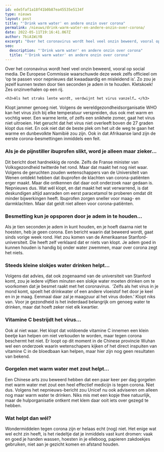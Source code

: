 ```yaml
---
id: ede5faf1a18f41b0b87ea45535e5134f
type: nieuws
layout: post
title: "'Drink warm water' en andere onzin over corona"
permalink: /nieuws/drink-warm-water-en-andere-onzin-over-corona/
date: 2022-05-11T19:16:41.067Z
author: 7biA1WiYB
excerpt: "Over het coronavirus wordt heel veel onzin beweerd, vooral op social media. De Europese Commissie waarschuwde deze week zelfs officieel om ‘op te passen voor nepnieuws dat kwaadaardig en misleidend is’. Zo zou je jezelf kunnen testen door tien seconden je adem in te houden. Kletskoek! Zes onzinverhalen op een rij.  "
seo:
  description: "'Drink warm water' en andere onzin over corona"
  title: "'Drink warm water' en andere onzin over corona"
---
```

Over het coronavirus wordt heel veel onzin beweerd, vooral op social media. De Europese Commissie waarschuwde deze week zelfs officieel om ‘op te passen voor nepnieuws dat kwaadaardig en misleidend is’. Zo zou je jezelf kunnen testen door tien seconden je adem in te houden. Kletskoek! Zes onzinverhalen op een rij.  

    <h3>Als het straks lente wordt, verdwijnt het virus vanzelf… </h3>
<p>Klopt jammer genoeg niet. Volgens de wereldgezondheidsorganisatie WHO kan het virus zich bij elke temperatuur verspreiden, dus ook met warm en vochtig weer. Een warme lente, of zelfs een snikhete zomer, gaat het virus niet uitroeien. Het gerucht dat het virus niet overleeft boven de 27 graden klopt dus niet. En ook niet dat de beste plek om het uit de weg te gaan het warme en dunbevolkte Namibië zou zijn. Ook in dat Afrikaanse land zijn de eerste corona-besmettingen inmiddels een feit. </p>
<h3>Als je de pijnstiller ibuprofen slikt, word je alleen maar zieker… </h3>
<p>Dit bericht doet hardnekkig de ronde. Zelfs de Franse minister van Volksgezondheid twitterde het rond. Maar dat maakt het nog niet waar. Volgens de geruchten zouden wetenschappers van de Universiteit van Wenen ontdekt hebben dat ibuprofen de klachten van corona-patiënten erger maakt. Maar die ontkennen dat daar ooit onderzoek naar gedaan is. Nepnieuws dus. Wat wél klopt, en dat maakt het wat verwarrend, is dat deskundigen altijd aanraden om eerst paracetamol te proberen omdat dit minder bijwerkingen heeft. Ibuprofen zorgen sneller voor maag- en darmklachten. Maar dat geldt niet alleen voor corona-patiënten. </p>
<h3>Besmetting kun je opsporen door je adem in te houden… </h3>
<p>Als je tien seconden je adem in kunt houden, en je hoeft daarna niet te hoesten, heb je geen corona. Een bericht waarin dat beweerd wordt, gaat sinds vorige week rond. Het zou komen van de Amerikaanse Stanford-universiteit. Die heeft zelf verklaard dat er niets van klopt. Je adem goed in kunnen houden is handig bij onder water zwemmen, maar over corona zegt het niets. </p>
<h3>Steeds kleine slokjes water drinken helpt… </h3>
<p>Volgens dat advies, dat ook zogenaamd van de universiteit van Stanford komt, zou je iedere vijftien minuten een slokje water moeten drinken om te voorkomen dat je besmet raakt met het coronavirus.  ‘Zelfs als het virus in je mond komt, spoelt het drinkwater of een andere vloeistof het door je keel en in je maag. Eenmaal daar zal je maagzuur al het virus doden.’ Klopt niks van. Voor je gezondheid is het inderdaad belangrijk om genoeg water te drinken, maar dat hoeft zeker niet elk kwartier. </p>
<h3>Vitamine C bestrijdt het virus… </h3>
<p>Ook al niet waar. Het klopt dat voldoende vitamine C innemen een klein beetje kan helpen om niet verkouden te worden, maar tegen corona beschermt het niet. Er loopt op dit moment in de Chinese provincie Wuhan wel een onderzoek waarin wetenschapers kijken of het direct inspuiten van vitamine C in de bloedbaan kan helpen, maar hier zijn nog geen resultaten van bekend. </p>
<h3>Gorgelen met warm water met zout helpt… </h3>
<p>Een Chinese arts zou beweerd hebben dat een paar keer per dag gorgelen met warm water met zout een heel effectief medicijn is tegen corona. Niet dus. Volgens het nepnieuws-bericht zou Unicef nu ook adviseren om alleen nog maar warm water te drinken. Niks mis met een kopje thee natuurlijk, maar de hulporganisatie ontkent met klem daar ooit iets over gezegd te hebben. </p>
<h3>Wat helpt dan wél? </h3>
<p>Wondermiddelen tegen corona zijn er helaas echt (nog) niet. Het enige wat wel echt zin heeft, is het riedeltje dat je inmiddels vast kunt dromen: vaak en goed je handen wassen, hoesten in je elleboog, papieren zakdoekjes gebruiken, niet aan je gezicht komen en afstand houden. </p>  
